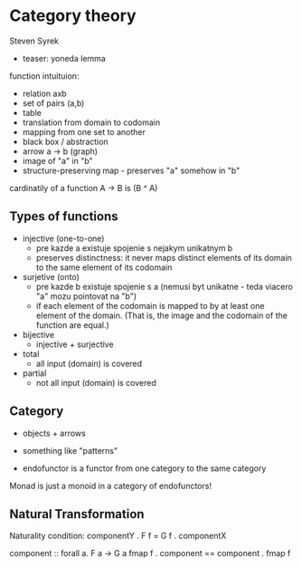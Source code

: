 # Category theory
Steven Syrek

- teaser: yoneda lemma

function intuituion:
  - relation axb
  - set of pairs (a,b)
  - table
  - translation from domain to codomain
  - mapping from one set to another
  - black box / abstraction
  - arrow a -> b  (graph)
  - image of "a" in "b"
  - structure-preserving map  - preserves "a" somehow in "b"

cardinatily of a function A -> B is (B ^ A)


## Types of functions
  - injective (one-to-one)
    - pre kazde a existuje spojenie s nejakym unikatnym b
    - preserves distinctness: it never maps distinct elements of its domain to the same element of its codomain
  - surjetive (onto)
    - pre kazde b existuje spojenie s a (nemusi byt unikatne - teda viacero "a" mozu pointovat na "b")
    - if each element of the codomain is mapped to by at least one element of the domain. (That is, the image and the codomain of the function are equal.)
  - bijective
    - injective + surjective
  - total
    - all input (domain) is covered
  - partial
    - not all input (domain) is covered

## Category

  - objects + arrows
  - something like "patterns"
  
  - endofunctor is a functor from one category to the same category
  
  
  Monad is just a monoid in a category of endofunctors!
  
## Natural Transformation

Naturality condition: componentY . F f = G f . componentX


component :: forall a. F a -> G a
fmap f . component == component . fmap f




